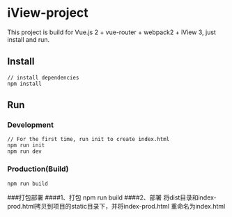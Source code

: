 # iView-project

This project is build for Vue.js 2 + vue-router + webpack2 + iView 3, just install and run.

## Install
```bush
// install dependencies
npm install
```
## Run
### Development
```bush
// For the first time, run init to create index.html
npm run init
npm run dev
```
### Production(Build)
```bush
npm run build
```

###打包部署
####1、打包
 npm run build
####2、部署
将dist目录和index-prod.html拷贝到项目的static目录下，并将index-prod.html 重命名为index.html

 

